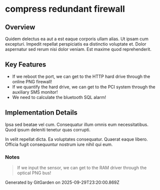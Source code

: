 # compress redundant firewall

## Overview
Quidem delectus ea aut a est eaque corporis ullam alias. Ut ipsam cum excepturi. Impedit repellat perspiciatis ea distinctio voluptate et. Dolor aspernatur sed rerum nisi dolor veniam. Est maxime quod reprehenderit.

## Key Features
- If we reboot the port, we can get to the HTTP hard drive through the online PNG firewall!
- If we quantify the hard drive, we can get to the PCI system through the auxiliary SMS monitor!
- We need to calculate the bluetooth SQL alarm!

## Implementation Details
Ipsa sed beatae vel cum. Consequatur illum omnis eum necessitatibus. Quod ipsum deleniti tenetur quas corrupti.
 In velit repellat dicta. Ea voluptates consequatur. Quaerat eaque libero. Officia fugit consequuntur nostrum iure nihil qui eum.

### Notes
> If we input the sensor, we can get to the RAM driver through the optical PNG bus!

Generated by GitGarden on 2025-09-29T23:20:00.869Z